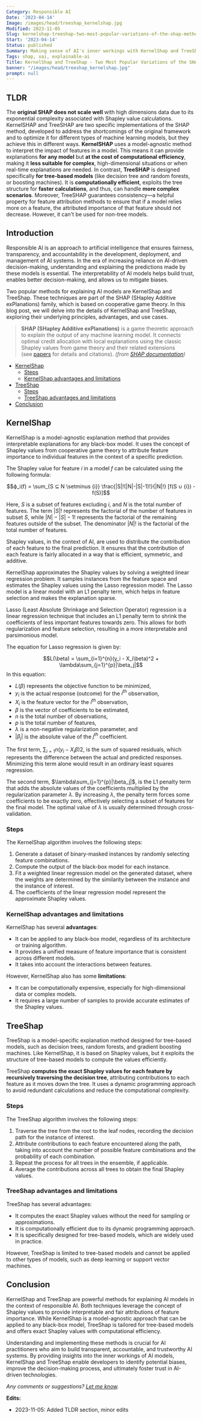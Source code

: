 ```yaml
---
Category: Responsible AI
Date: '2023-04-14'
Image: /images/head/treeshap_kernelshap.jpg
Modified: 2023-11-05
Slug: kernelshap-treeshap-two-most-popular-variations-of-the-shap-method
Start: '2023-04-14'
Status: published
Summary: Making sense of AI's inner workings with KernelShap and TreeShap the powerfull tools for responsible AI.
Tags: shap, xai, explainable-ai
Title: KernelShap and TreeShap - Two Most Popular Variations of the SHAP Method
banner: "/images/head/treeshap_kernelshap.jpg"
prompt: null
---
```

## TLDR

The **original SHAP does not scale well** with high dimensions data due to its exponential complexity associated with Shapley value calculations. KernelSHAP and TreeSHAP are two specific implementations of the SHAP method, developed to address the shortcomings of the original framework and to optimize it for different types of machine learning models, but they achieve this in different ways.
**KernelSHAP** uses a model-agnostic method to interpret the impact of features in a model. This means it can provide explanations **for any model** but **at the cost of computational efficiency**, making it **less suitable for complex**, high-dimensional situations or when real-time explanations are needed. In contrast, **TreeSHAP** is designed specifically **for tree-based models** (like decision tree and random forests, or boosting machines). It is **computationally efficient**, exploits the tree structure for **faster calculations**, and thus, can handle **more complex scenarios**. Moreover, TreeSHAP guarantees consistency—a helpful property for feature attribution methods to ensure that if a model relies more on a feature, the attributed importance of that feature should not decrease. However, it can't be used for non-tree models.

## Introduction
  
Responsible AI is an approach to artificial intelligence that ensures fairness, transparency, and accountability in the development, deployment, and management of AI systems. In the era of increasing reliance on AI-driven decision-making, understanding and explaining the predictions made by these models is essential. The interpretability of AI models helps build trust, enables better decision-making, and allows us to mitigate biases.
  
Two popular methods for explaining AI models are KernelShap and TreeShap. These techniques are part of the SHAP (SHapley Additive exPlanations) family, which is based on cooperative game theory. In this blog post, we will delve into the details of KernelShap and TreeShap, exploring their underlying principles, advantages, and use cases.

> **SHAP (SHapley Additive exPlanations)** is a game theoretic approach to explain the output of any machine learning model. It connects optimal credit allocation with local explanations using the classic Shapley values from game theory and their related extensions (see [papers](https://github.com/shap/shap#citations) for details and citations).
> *(from [SHAP documentation](https://shap.readthedocs.io/en/latest/index.html))*

<!-- MarkdownTOC levels="2,3" autolink="true" autoanchor="true" -->

- [KernelShap](#kernelshap)
 	- [Steps](#steps)
 	- [KernelShap advantages and limitations](#kernelshap-advantages-and-limitations)
- [TreeShap](#treeshap)
 	- [Steps](#steps-1)
 	- [TreeShap advantages and limitations](#treeshap-advantages-and-limitations)
- [Conclusion](#conclusion)

<!-- /MarkdownTOC -->

<a id="kernelshap"></a>

## KernelShap
  
KernelShap is a model-agnostic explanation method that provides interpretable explanations for any black-box model. It uses the concept of Shapley values from cooperative game theory to attribute feature importance to individual features in the context of a specific prediction.

The Shapley value for feature $i$ in a model $f$ can be calculated using the following formula:
  
$$ϕ_i(f) = \sum_{S ⊆ N \setminus {i}} \frac{|S|!(|N|-|S|-1)!}{|N|!} [f(S ∪ {i}) - f(S)]$$
  
Here, $S$ is a subset of features excluding $i$, and $N$ is the total number of features. The term $|S|!$ represents the factorial of the number of features in subset $S$, while $|N|-|S|-1!$ represents the factorial of the remaining features outside of the subset. The denominator $|N|!$ is the factorial of the total number of features.

Shapley values, in the context of AI, are used to distribute the contribution of each feature to the final prediction. It ensures that the contribution of each feature is fairly allocated in a way that is efficient, symmetric, and additive.
  
KernelShap approximates the Shapley values by solving a weighted linear regression problem. It samples instances from the feature space and estimates the Shapley values using the Lasso regression model. The Lasso model is a linear model with an L1 penalty term, which helps in feature selection and makes the explanation sparse.

Lasso (Least Absolute Shrinkage and Selection Operator) regression is a linear regression technique that includes an L1 penalty term to shrink the coefficients of less important features towards zero. This allows for both regularization and feature selection, resulting in a more interpretable and parsimonious model.
  
The equation for Lasso regression is given by:
  
$$L(\beta) = \sum_{i=1}^{n}(y_i - X_i\beta)^2 + \lambda\sum_{j=1}^{p}|\beta_j|$$
In this equation:

- $L(\beta)$ represents the objective function to be minimized,
- $y_i$ is the actual response (outcome) for the $i^{th}$ observation,
- $X_i$ is the feature vector for the $i^{th}$ observation,
- $\beta$ is the vector of coefficients to be estimated,
- $n$ is the total number of observations,
- $p$ is the total number of features,
- $\lambda$ is a non-negative regularization parameter, and
- $|\beta_j|$ is the absolute value of the $j^{th}$ coefficient.

The first term, $\sum_{i=1}{n}(y_i - X_i\beta)2$, is the sum of squared residuals, which represents the difference between the actual and predicted responses. Minimizing this term alone would result in an ordinary least squares regression.

The second term, $\lambda\sum_{j=1}^{p}|\beta_j|$, is the L1 penalty term that adds the absolute values of the coefficients multiplied by the regularization parameter $\lambda$. By increasing $\lambda$, the penalty term forces some coefficients to be exactly zero, effectively selecting a subset of features for the final model. The optimal value of $\lambda$ is usually determined through cross-validation.

<a id="steps"></a>

### Steps

The KernelShap algorithm involves the following steps:

1. Generate a dataset of binary-masked instances by randomly selecting feature combinations.
2. Compute the output of the black-box model for each instance.
3. Fit a weighted linear regression model on the generated dataset, where the weights are determined by the similarity between the instance and the instance of interest.
4. The coefficients of the linear regression model represent the approximate Shapley values.

<a id="kernelshap-advantages-and-limitations"></a>

### KernelShap advantages and limitations

KernelShap has several **advantages**:

- It can be applied to any black-box model, regardless of its architecture or training algorithm.
- It provides a unified measure of feature importance that is consistent across different models.
- It takes into account the interactions between features.

However, KernelShap also has some **limitations**:

- It can be computationally expensive, especially for high-dimensional data or complex models.
- It requires a large number of samples to provide accurate estimates of the Shapley values.

<a id="treeshap"></a>

## TreeShap

TreeShap is a model-specific explanation method designed for tree-based models, such as decision trees, random forests, and gradient boosting machines. Like KernelShap, it is based on Shapley values, but it exploits the structure of tree-based models to compute the values efficiently.

TreeShap **computes the exact Shapley values for each feature by recursively traversing the decision tree**, attributing contributions to each feature as it moves down the tree. It uses a dynamic programming approach to avoid redundant calculations and reduce the computational complexity.

<a id="steps-1"></a>

### Steps

The TreeShap algorithm involves the following steps:

1. Traverse the tree from the root to the leaf nodes, recording the decision path for the instance of interest.
2. Attribute contributions to each feature encountered along the path, taking into account the number of possible feature combinations and the probability of each combination.
3. Repeat the process for all trees in the ensemble, if applicable.
4. Average the contributions across all trees to obtain the final Shapley values.

<a id="treeshap-advantages-and-limitations"></a>

### TreeShap advantages and limitations

TreeShap has several advantages:

- It computes the exact Shapley values without the need for sampling or approximations.
- It is computationally efficient due to its dynamic programming approach.
- It is specifically designed for tree-based models, which are widely used in practice.

However, TreeShap is limited to tree-based models and cannot be applied to other types of models, such as deep learning or support vector machines.
<a id="conclusion"></a>

## Conclusion
  
KernelShap and TreeShap are powerful methods for explaining AI models in the context of responsible AI. Both techniques leverage the concept of Shapley values to provide interpretable and fair attributions of feature importance. While KernelShap is a model-agnostic approach that can be applied to any black-box model, TreeShap is tailored for tree-based models and offers exact Shapley values with computational efficiency.
  
Understanding and implementing these methods is crucial for AI practitioners who aim to build transparent, accountable, and trustworthy AI systems. By providing insights into the inner workings of AI models, KernelShap and TreeShap enable developers to identify potential biases, improve the decision-making process, and ultimately foster trust in AI-driven technologies.

*Any comments or suggestions? [Let me know](mailto:ksafjan@gmail.com?subject=Blog+post).*

**Edits:**

- 2023-11-05: Added TLDR section, minor edits
